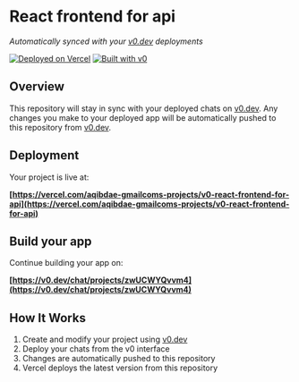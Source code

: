 # React frontend for api

*Automatically synced with your [v0.dev](https://v0.dev) deployments*

[![Deployed on Vercel](https://img.shields.io/badge/Deployed%20on-Vercel-black?style=for-the-badge&logo=vercel)](https://vercel.com/aqibdae-gmailcoms-projects/v0-react-frontend-for-api)
[![Built with v0](https://img.shields.io/badge/Built%20with-v0.dev-black?style=for-the-badge)](https://v0.dev/chat/projects/zwUCWYQvvm4)

## Overview

This repository will stay in sync with your deployed chats on [v0.dev](https://v0.dev).
Any changes you make to your deployed app will be automatically pushed to this repository from [v0.dev](https://v0.dev).

## Deployment

Your project is live at:

**[https://vercel.com/aqibdae-gmailcoms-projects/v0-react-frontend-for-api](https://vercel.com/aqibdae-gmailcoms-projects/v0-react-frontend-for-api)**

## Build your app

Continue building your app on:

**[https://v0.dev/chat/projects/zwUCWYQvvm4](https://v0.dev/chat/projects/zwUCWYQvvm4)**

## How It Works

1. Create and modify your project using [v0.dev](https://v0.dev)
2. Deploy your chats from the v0 interface
3. Changes are automatically pushed to this repository
4. Vercel deploys the latest version from this repository